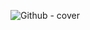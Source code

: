 ![Github - cover](https://user-images.githubusercontent.com/48633090/212304515-a7fb417f-1517-42de-ab2f-8eba43908fc6.png)
